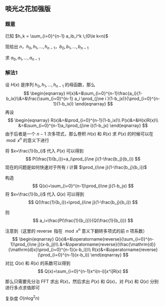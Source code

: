 ## 啖光之花加强版

### 题意

已知 $h_k = \sum_{i=0}^{n-1} a_ib_i^k \;(0\le k<n)$

现给出 $n$，$h_0,h_1,\ldots,h_{n-1}$，$b_0,b_1,\ldots,b_{n-1}$

求 $a_0,a_1,\ldots,a_{n-1}$

### 解法1

设 $H(x)$ 是序列 $h_0,h_1,\ldots,h_{n-1}$ 的母函数，那么
$$
\begin{eqnarray}
H(x)&=&\sum_{i=0}^{n-1}\frac{a_i}{1-b_ix}\\&=&\frac{\sum_{i=0}^{n-1} a_i \prod_{j\ne i }(1-b_jx)}{\prod_{i=0}^{n-1}(1-b_ix)}
\end{eqnarray}
$$
再设
$$
\begin{eqnarray}
R(x)&=&\prod_{i=0}^{n-1}(1-b_ix)\\
P(x)&=&H(x)R(x)\\
&=&\sum_{i=0}^{n-1}a_i\prod_{j\ne i}(1-b_jx)
\end{eqnarray}
$$
由于后者是一个 $n-1$ 次多项式，那么卷积 $H(x)$ 和 $R(x)$ 求 $P(x)$ 的时候可以在 $\bmod x^n$ 的意义下进行

将 $x=\frac{1}{b_i}$ 代入 $P(x)$ 可以得到
$$
P(\frac{1}{b_i})=a_i\prod_{i\ne j}(1-\frac{b_j}{b_i})
$$
现在的问题是如何快速对于所有 $i$ 计算 $\prod_{i\ne j}(1-\frac{b_j}{b_i})$

构造
$$
Q(x)=\sum_{i=0}^{n-1}\prod_{i\ne j}(1-b_jx)
$$
将 $x=\frac{1}{b_i}$ 代入 $Q(x)$ 可以得到
$$
Q(\frac{1}{b_i})=\prod_{i\ne j}(1-\frac{b_j}{b_i})
$$

则
$$
a_i=\frac{P(\frac{1}{b_i})}{Q(\frac{1}{b_i})}
$$


注意到（这里的 $\operatorname{reverse}$ 指在 $\bmod x^n$ 意义下翻转多项式的前 $n$ 项系数）
$$
\begin{eqnarray}
Q(x)&=&\operatorname{reverse}(\sum_{i=0}^{n-1}\prod_{i\ne j}(x-b_j))\\
&=&\operatorname{reverse}(\frac{\mathrm{d}}{\mathrm{d}x}\prod_{i=0}^{n-1}(x-b_i))\\
R(x)&=&\operatorname{reverse}(\prod_{i=0}^{n-1}(x-b_i))
\end{eqnarray}
$$
对比 $Q(x)$ 和 $R(x)$ 的系数可以得到
$$
Q(x)=\sum_{i=0}^{n-1}x^i(n-i)[x^i]R(x)
$$

那么只需要先分治 FFT 求出 $R(x)$，然后求出 $P(x)$ 和 $Q(x)$，对 $P(x)$ 和 $Q(x)$ 分别进行多点求值即可

复杂度 $O(n\log^2n)$

